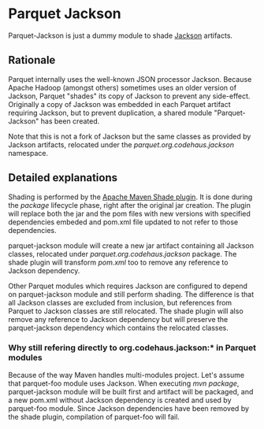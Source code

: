 Parquet Jackson 
======

Parquet-Jackson is just a dummy module to shade [Jackson](http://jackson.codehaus.org/) artifacts.

## Rationale

Parquet internally uses the well-known JSON processor Jackson. Because Apache Hadoop (amongst others) sometimes uses an older version of Jackson, Parquet "shades" its copy of Jackson to prevent any side-effect. 
Originally a copy of Jackson was embedded in each Parquet artifact requiring Jackson, but to prevent duplication, a shared module "Parquet-Jackson" has been created.

Note that this is not a fork of Jackson but the same classes as provided by Jackson artifacts, relocated under the *parquet.org.codehaus.jackson* namespace.

## Detailed explanations

Shading is performed by the [Apache Maven Shade plugin](http://maven.apache.org/plugins/maven-shade-plugin/index.html). It is done during the *package* lifecycle phase, right after the original jar creation. The plugin will replace both the jar and the pom files with new versions with specified dependencies embeded and pom.xml file updated to not refer to those dependencies.

parquet-jackson module will create a new jar artifact containing all Jackson classes, relocated under *parquet.org.codehaus.jackson* package. The shade plugin will transform *pom.xml* too to remove any reference to Jackson dependency.

Other Parquet modules which requires Jackson are configured to depend on parquet-jackson module and still perform shading. The difference is that all Jackson classes are excluded from inclusion, but references from Parquet to Jackson classes are still relocated. The shade plugin will also remove any reference to Jackson dependency but will preserve the parquet-jackson dependency which contains the relocated classes.

### Why still refering directly to org.codehaus.jackson:\* in Parquet modules
Because of the way Maven handles multi-modules project. Let's assume that parquet-foo module uses Jackson. When executing *mvn package*, parquet-jackson module will be built first and artifact will be packaged, and a new pom.xml without Jackson dependency is created and used by parquet-foo module. Since Jackson dependencies have been removed by the shade plugin, compilation of parquet-foo will fail.

